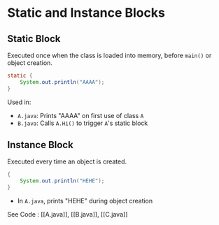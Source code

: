 # Static and Instance Blocks

## Static Block

Executed once when the class is loaded into memory, before `main()` or object creation.

```java
static {
    System.out.println("AAAA");
}
```

Used in:

- `A.java`: Prints "AAAA" on first use of class `A`
- `B.java`: Calls `A.Hi()` to trigger `A`'s static block

## Instance Block

Executed every time an object is created.

```java
{
    System.out.println("HEHE");
}
```

- In `A.java`, prints "HEHE" during object creation

See Code : [[A.java]], [[B.java]], [[C.java]]